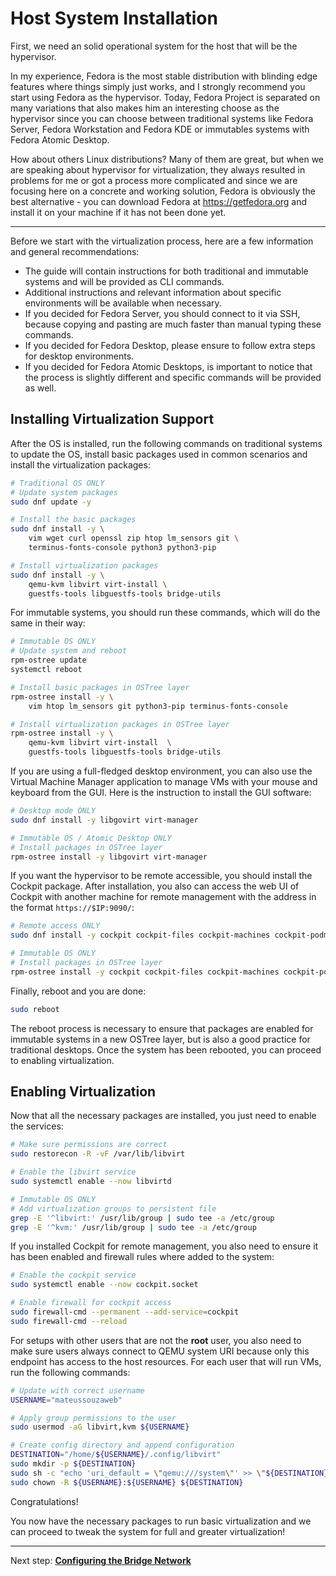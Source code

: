 # Host System Installation

First, we need an solid operational system for the host that will be the hypervisor.

In my experience, Fedora is the most stable distribution with blinding edge features where things simply just works, and I strongly recommend you start using Fedora as the hypervisor. Today, Fedora Project is separated on many variations that also makes him an interesting choose as the hypervisor since you can choose between traditional systems like Fedora Server, Fedora Workstation and Fedora KDE or immutables systems with Fedora Atomic Desktop.

How about others Linux distributions? Many of them are great, but when we are speaking about hypervisor for virtualization, they always resulted in problems for me or got a process more complicated and since we are focusing here on a concrete and working solution, Fedora is obviously the best alternative - you can download Fedora at <https://getfedora.org> and install it on your machine if it has not been done yet.

---

Before we start with the virtualization process, here are a few information and general recommendations:

- The guide will contain instructions for both traditional and immutable systems and will be provided as CLI commands.
- Additional instructions and relevant information about specific environments will be available when necessary.
- If you decided for Fedora Server, you should connect to it via SSH, because copying and pasting are much faster than manual typing these commands.
- If you decided for Fedora Desktop, please ensure to follow extra steps for desktop environments.
- If you decided for Fedora Atomic Desktops, is important to notice that the process is slightly different and specific commands will be provided as well.

## Installing Virtualization Support

After the OS is installed, run the following commands on traditional systems to update the OS, install basic packages used in common scenarios and install the virtualization packages:

```bash
# Traditional OS ONLY 
# Update system packages
sudo dnf update -y

# Install the basic packages
sudo dnf install -y \
    vim wget curl openssl zip htop lm_sensors git \
    terminus-fonts-console python3 python3-pip

# Install virtualization packages
sudo dnf install -y \
    qemu-kvm libvirt virt-install \
    guestfs-tools libguestfs-tools bridge-utils
```

For immutable systems, you should run these commands, which will do the same in their way:

```bash
# Immutable OS ONLY
# Update system and reboot
rpm-ostree update
systemctl reboot

# Install basic packages in OSTree layer
rpm-ostree install -y \
    vim htop lm_sensors git python3-pip terminus-fonts-console

# Install virtualization packages in OSTree layer
rpm-ostree install -y \
    qemu-kvm libvirt virt-install  \
    guestfs-tools libguestfs-tools bridge-utils
```

If you are using a full-fledged desktop environment, you can also use the Virtual Machine Manager application to manage VMs with your mouse and keyboard from the GUI. Here is the instruction to install the GUI software:

```bash
# Desktop mode ONLY
sudo dnf install -y libgovirt virt-manager

# Immutable OS / Atomic Desktop ONLY
# Install packages in OSTree layer
rpm-ostree install -y libgovirt virt-manager
```

If you want the hypervisor to be remote accessible, you should install the Cockpit package. After installation, you also can access the web UI of Cockpit with another machine for remote management with the address in the format ``https://$IP:9090/``:

```bash
# Remote access ONLY
sudo dnf install -y cockpit cockpit-files cockpit-machines cockpit-podman

# Immutable OS ONLY
# Install packages in OSTree layer
rpm-ostree install -y cockpit cockpit-files cockpit-machines cockpit-podman  cockpit-ostree
```

Finally, reboot and you are done:

```bash
sudo reboot
```

The reboot process is necessary to ensure that packages are enabled for immutable systems in a new OSTree layer, but is also a good practice for traditional desktops. Once the system has been rebooted, you can proceed to enabling virtualization.

## Enabling Virtualization

Now that all the necessary packages are installed, you just need to enable the services:

```bash
# Make sure permissions are correct
sudo restorecon -R -vF /var/lib/libvirt

# Enable the libvirt service
sudo systemctl enable --now libvirtd

# Immutable OS ONLY
# Add virtualization groups to persistent file
grep -E '^libvirt:' /usr/lib/group | sudo tee -a /etc/group
grep -E '^kvm:' /usr/lib/group | sudo tee -a /etc/group
```

If you installed Cockpit for remote management, you also need to ensure it has been enabled and firewall rules where added to the system:

```bash
# Enable the cockpit service
sudo systemctl enable --now cockpit.socket

# Enable firewall for cockpit access
sudo firewall-cmd --permanent --add-service=cockpit
sudo firewall-cmd --reload
```

For setups with other users that are not the **root** user, you also need to make sure users always connect to QEMU system URI because only this endpoint has access to the host resources. For each user that will run VMs, run the following commands:

```bash
# Update with correct username
USERNAME="mateussouzaweb"

# Apply group permissions to the user
sudo usermod -aG libvirt,kvm ${USERNAME}

# Create config directory and append configuration
DESTINATION="/home/${USERNAME}/.config/libvirt"
sudo mkdir -p ${DESTINATION}
sudo sh -c "echo 'uri_default = \"qemu:///system\"' >> \"${DESTINATION}/libvirt.conf\""
sudo chown -R ${USERNAME}:${USERNAME} ${DESTINATION}
```

Congratulations!

You now have the necessary packages to run basic virtualization and we can proceed to tweak the system for full and greater virtualization!

----

Next step: **[Configuring the Bridge Network](01%20-%20Bridge%20Network.md)**
